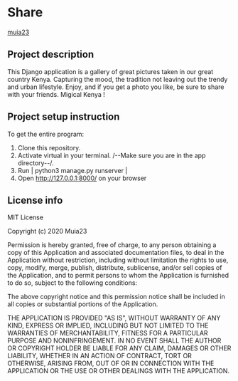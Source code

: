 # Share

 [muia23](https://github.com/Muia23)

## Project description
This Django application is a gallery of great pictures taken in our great country Kenya. Capturing the mood, the tradition not leaving out the trendy and urban lifestyle. Enjoy, and if you get a photo you like, be sure to share with your friends. Migical Kenya !

## Project setup instruction
To get the entire program: 

1. Clone this repository. 
2. Activate virtual in your terminal. /--Make sure you are in the app directory--/.
3. Run | python3 manage.py runserver |
4. Open http://127.0.0.1:8000/  on your browser



## License info
MIT License

Copyright (c) 2020 Muia23

Permission is hereby granted, free of charge, to any person obtaining a copy
of this Application and associated documentation files, to deal
in the Application without restriction, including without limitation the rights
to use, copy, modify, merge, publish, distribute, sublicense, and/or sell
copies of the Application, and to permit persons to whom the Application is
furnished to do so, subject to the following conditions:

The above copyright notice and this permission notice shall be included in all
copies or substantial portions of the Application.

THE APPLICATION IS PROVIDED "AS IS", WITHOUT WARRANTY OF ANY KIND, EXPRESS OR
IMPLIED, INCLUDING BUT NOT LIMITED TO THE WARRANTIES OF MERCHANTABILITY,
FITNESS FOR A PARTICULAR PURPOSE AND NONINFRINGEMENT. IN NO EVENT SHALL THE
AUTHOR OR COPYRIGHT HOLDER BE LIABLE FOR ANY CLAIM, DAMAGES OR OTHER
LIABILITY, WHETHER IN AN ACTION OF CONTRACT, TORT OR OTHERWISE, ARISING FROM,
OUT OF OR IN CONNECTION WITH THE APPLICATION OR THE USE OR OTHER DEALINGS WITH THE
APPLICATION.